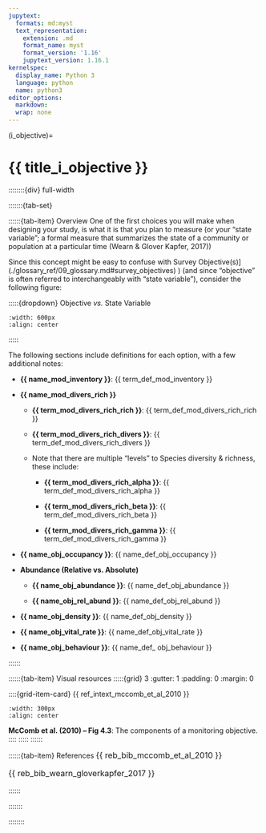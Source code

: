 ```yaml
---
jupytext:
  formats: md:myst
  text_representation:
    extension: .md
    format_name: myst
    format_version: '1.16'
    jupytext_version: 1.16.1
kernelspec:
  display_name: Python 3
  language: python
  name: python3
editor_options: 
  markdown: 
  wrap: none
---
```

(i_objective)=
# {{ title_i_objective }}

::::::::{div} full-width

:::::::{tab-set}

::::::{tab-item} Overview
One of the first choices you will make when designing your study, is what it is that you plan to measure (or your “state variable”; a formal measure that summarizes the state of a community or population at a particular time (Wearn & Glover Kapfer, 2017))

Since this concept might be easy to confuse with Survey Objective(s)](./glossary_ref/09_glossary.md#survey_objectives)
) (and since “objective” is often referred to interchangeably with “state variable”), consider the following figure:

:::::{dropdown} Objective *vs.* State Variable

```{figure} ../03_images/03_image_files/00_FIG_obj_state_var.png
:width: 600px
:align: center
```

:::::

The following sections include definitions for each option, with a few additional notes:

- **{{ name_mod_inventory }}**: {{ term_def_mod_inventory }}

- **{{ name_mod_divers_rich }}**

    - **{{ term_mod_divers_rich_rich }}**: {{ term_def_mod_divers_rich_rich }}

    - **{{ term_mod_divers_rich_divers }}**: {{ term_def_mod_divers_rich_divers }}

    - Note that there are multiple “levels” to Species diversity & richness, these include:

        -   **{{ term_mod_divers_rich_alpha }}**: {{ term_def_mod_divers_rich_alpha }}

        -   **{{ term_mod_divers_rich_beta }}**: {{ term_def_mod_divers_rich_beta }}

        -   **{{ term_mod_divers_rich_gamma }}**: {{ term_def_mod_divers_rich_gamma }}

- **{{ name_obj_occupancy  }}**: {{ name_def_obj_occupancy }}

- **Abundance (Relative vs. Absolute)**

    - **{{ name_obj_abundance }}**: {{ name_def_obj_abundance }}
  
    - **{{ name_obj_rel_abund }}**: {{ name_def_obj_rel_abund }}

- **{{ name_obj_density }}**: {{ name_def_obj_density }}

- **{{ name_obj_vital_rate }}**: {{ name_def_obj_vital_rate }}

- **{{ name_obj_behaviour }}**: {{ name_def_ obj_behaviour }}

::::::

::::::{tab-item} Visual resources
:::::{grid} 3
:gutter: 1
:padding: 0
:margin: 0

::::{grid-item-card} {{ ref_intext_mccomb_et_al_2010 }}
```{figure} ../03_images/03_image_files/mccomb_et_al_2010_fig4_3_clipped.png
:width: 300px
:align: center
```

**McComb et al. (2010) – Fig 4.3**: The components of a monitoring objective.
::::
:::::
::::::

::::::{tab-item} References
<font size="3">
{{ reb_bib_mccomb_et_al_2010 }}

{{ reb_bib_wearn_gloverkapfer_2017 }}

</font>
::::::

:::::::

::::::::